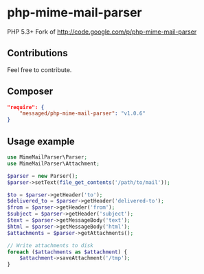 php-mime-mail-parser
====================

PHP 5.3+ Fork of  http://code.google.com/p/php-mime-mail-parser

## Contributions
Feel free to contribute.

## Composer
```json
"require": {
	"messaged/php-mime-mail-parser": "v1.0.6"
}
```

## Usage example

```php
use MimeMailParser\Parser;
use MimeMailParser\Attachment;

$parser = new Parser();
$parser->setText(file_get_contents('/path/to/mail'));

$to = $parser->getHeader('to');
$delivered_to = $parser->getHeader('delivered-to');
$from = $parser->getHeader('from');
$subject = $parser->getHeader('subject');
$text = $parser->getMessageBody('text');
$html = $parser->getMessageBody('html');
$attachments = $parser->getAttachments();

// Write attachments to disk
foreach ($attachments as $attachment) {
    $attachment->saveAttachment('/tmp');
}
```
